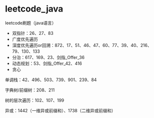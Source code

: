 # leetcode_java
leetcode刷题（java语言）



- 双指针：26、27、83
- 广度优先遍历
- 深度优先遍历or回溯：872、17、51、46、47、60、77、39、40、216、79、130、133
- 分治：617、169、23、剑指_Offer_36
- 动态规划：53、剑指_Offer_42、416
- 贪心



单调栈：42、496、503、739、901、239、84

字典树/前缀树：208、211

树的层次遍历：102、107、199

异或：1442（一维异或前缀和）、1738（二维异或前缀和）